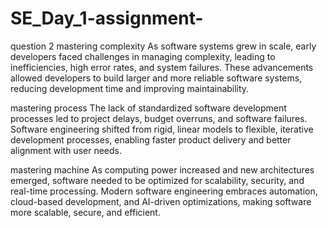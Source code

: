 # SE_Day_1-assignment-
question 2
mastering complexity 
As software systems grew in scale, early developers faced challenges in managing complexity, leading to inefficiencies, high error rates, and system failures.
These advancements allowed developers to build larger and more reliable software systems, reducing development time and improving maintainability.

mastering process
The lack of standardized software development processes led to project delays, budget overruns, and software failures.
Software engineering shifted from rigid, linear models to flexible, iterative development processes, enabling faster product delivery and better alignment with user needs.

mastering machine 
As computing power increased and new architectures emerged, software needed to be optimized for scalability, security, and real-time processing.
Modern software engineering embraces automation, cloud-based development, and AI-driven optimizations, making software more scalable, secure, and efficient.



